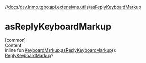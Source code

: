 //[docs](../../index.md)/[dev.inmo.tgbotapi.extensions.utils](index.md)/[asReplyKeyboardMarkup](as-reply-keyboard-markup.md)



# asReplyKeyboardMarkup  
[common]  
Content  
inline fun [KeyboardMarkup](../dev.inmo.tgbotapi.types.buttons/-keyboard-markup/index.md).[asReplyKeyboardMarkup](as-reply-keyboard-markup.md)(): [ReplyKeyboardMarkup](../dev.inmo.tgbotapi.types.buttons/-reply-keyboard-markup/index.md)?  



